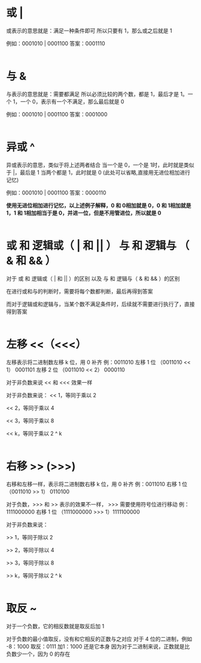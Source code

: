 # 或	|

或表示的意思就是：满足一种条件即可
所以只要有 1，那么或之后就是 1

例如：0001010 |  0001100
答案：0001110
<br>
<br>
# 与  &

与表示的意思就是：需要都满足
所以必须比较的两个数，都是 1，最后才是 1。一个 1，一个 0，表示有一个不满足，那么最后就是 0

例如：0001010 |  0001100
答案：0001000
<br>
<br>
# 异或 ^

异或表示的意思，类似于将上述两者结合
当一个是 0，一个是 1时，此时就是类似于 |，最后是 1
当两个都是 1，此时就是 0 (此处可以省略,直接用无进位相加进行记忆)

例如：0001010 |  0001100
答案：0000110

**使用无进位相加进行记忆，以上述例子解释，0 和 0相加就是 0，0 和 1相加就是 1，1 和 1相加相当于是 0，并进一位，但是不用管进位，所以就是 0**
<br>
<br>
# 或 和 逻辑或（  |   和   ||  ）   与 和 逻辑与  （ &  和 && ）

对于 或 和 逻辑或（  |   和   ||  ）的区别
以及 与 和 逻辑与（ &    和    && ）的区别

在进行或和与的判断时，需要将每个数都判断，最后再得到答案

而对于逻辑或和逻辑与，当某个数不满足条件时，后续就不需要进行执行了，直接得到答案
<br>
<br>
# 左移 <<（<<<）
左移表示将二进制数左移 k 位，用 0 补齐
例：0011010
左移 1 位 （0011010 << 1） 0001101
左移 2 位 （0011010 << 2） 0000110

对于非负数来说 <<  和 <<< 效果一样

对于非负数来说：
<< 1，等同于乘以 2

<< 2，等同于乘以 4

<< 3，等同于乘以 8

<< k，等同于乘以 2 ^ k
<br>
<br>
# 右移 >> (>>>)
右移和左移一样，表示将二进制数右移 k 位，用 0 补齐
例：0011010
右移 1 位 （0011010 >> 1） 0110100

对于负数，>>> 和 >> 表示的效果不一样， >>> 需要使用符号位进行移动
例：1111000000
右移 1 位  （1111000000 >>> 1）1111100000

对于非负数来说：

\>\> 1，等同于除以 2

\>\> 2，等同于除以 4

\>\> 3，等同于除以 8

\>\> k，等同于除以 2 ^ k
<br>
<br>
# 取反 ~

对于一个负数，它的相反数就是取反后加 1

对于负数的最小值取反，没有和它相反的正数与之对应
对于 4 位的二进制，例如 -8：1000		取反：0111	加1：1000	还是它本身
因为对于二进制来说，正数就是比负数少一个，因为 0 的存在
